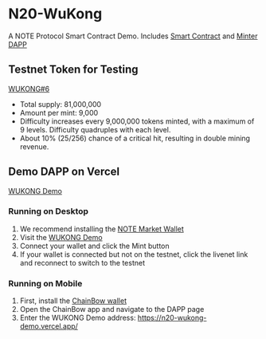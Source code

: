 # N20-WuKong

A NOTE Protocol Smart Contract Demo.
Includes [Smart Contract](./SmartContract/) and [Minter DAPP](./Minter/)

## Testnet Token for Testing
[WUKONG#6](https://testnet4.noteprotocol.org/n20/WUKONG%236/Overview)
- Total supply: 81,000,000
- Amount per mint: 9,000
- Difficulty increases every 9,000,000 tokens minted, with a maximum of 9 levels. Difficulty quadruples with each level.
- About 10% (25/256) chance of a critical hit, resulting in double mining revenue.

## Demo DAPP on Vercel
[WUKONG Demo](https://n20-wukong-demo.vercel.app/)

### Running on Desktop
1. We recommend installing the [NOTE Market Wallet](https://chromewebstore.google.com/detail/note-market-wallet/fljjndncpakifcmpkcbcjnlhaielmomn)
2. Visit the [WUKONG Demo](https://n20-wukong-demo.vercel.app/)
3. Connect your wallet and click the Mint button
4. If your wallet is connected but not on the testnet, click the livenet link and reconnect to switch to the testnet

### Running on Mobile
1. First, install the [ChainBow wallet](https://chainbow.io)
2. Open the ChainBow app and navigate to the DAPP page
3. Enter the WUKONG Demo address: https://n20-wukong-demo.vercel.app/